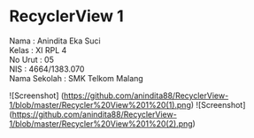 # RecyclerView 1

Nama          :   Anindita Eka Suci<br>
Kelas         :   XI RPL 4<br>
No Urut       :   05<br>
NIS           :   4664/1383.070<br>
Nama Sekolah  :   SMK Telkom Malang<br>


![Screenshot] (https://github.com/anindita88/RecyclerView-1/blob/master/Recycler%20View%201%20(1).png)
![Screenshot] (https://github.com/anindita88/RecyclerView-1/blob/master/Recycler%20View%201%20(2).png)



